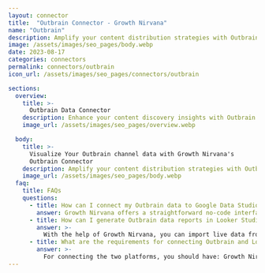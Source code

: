 ```yaml
---
layout: connector
title:  "Outbrain Connector - Growth Nirvana"
name: "Outbrain"
description: Amplify your content distribution strategies with Outbrain insights integrated into Looker Studio.
image: /assets/images/seo_pages/body.webp
date: 2023-08-17
categories: connectors
permalink: connectors/outbrain
icon_url: /assets/images/seo_pages/connectors/outbrain

sections:
  overview:
    title: >-
      Outbrain Data Connector
    description: Enhance your content discovery insights with Outbrain integration. Seamlessly merge content engagement data from Outbrain with Looker Studio's analytical capabilities, unlocking insights that shape content distribution strategies, audience engagement, and operational excellence.
    image_url: /assets/images/seo_pages/overview.webp

  body:
    title: >-
      Visualize Your Outbrain channel data with Growth Nirvana's
      Outbrain Connector
    description: Amplify your content distribution strategies with Outbrain insights integrated into Looker Studio.
    image_url: /assets/images/seo_pages/body.webp
  faq:
    title: FAQs
    questions:
      - title: How can I connect my Outbrain data to Google Data Studio/Looker Studio?
        answer: Growth Nirvana offers a straightforward no-code interface to connect to Outbrain data sources.
      - title: How can I generate Outbrain data reports in Looker Studio?
        answer: >-
          With the help of Growth Nirvana, you can import live data from Outbrain into Looker Studio. These data can be viewed in charts, tables, and dashboards to generate branded reports that can be shared instantly.
      - title: What are the requirements for connecting Outbrain and Looker Studio?
        answer: >-
          For connecting the two platforms, you should have: Growth Nirvana Account and Outbrain Ads Account
---
```

